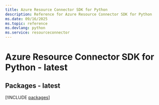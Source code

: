 ```yaml
---
title: Azure Resource Connector SDK for Python
description: Reference for Azure Resource Connector SDK for Python
ms.date: 09/16/2025
ms.topic: reference
ms.devlang: python
ms.service: resourceconnector
---
```

# Azure Resource Connector SDK for Python - latest
## Packages - latest
[!INCLUDE [packages](resource-connector-index.md)]